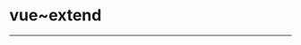 <!DOCTYPE html>
<html lang="en">
<head>
    <meta charset="UTF-8">
    <script type="text/javascript" src="Vue.js"></script>
    <title>扩展实例构造器</title>
</head>
<body>
    <h1>vue~extend</h1>
    <hr>
    <author></author>
    <script type="text/javascript">
        var authorURL = Vue.extend({//加入构造器元素
            template:"<p><a :href='authorURL'>{{authorName}}</a></p>",//模板的表达方式，标签上的属性要用：herf绑定
            data:function(){
                return {
                    authorName:'Lynn',
                    authorURL:"https://jspang.com",
                }
            }
    });
    new authorURL().$mount("author");//绑定标签
    </script>
</body>
</html>
